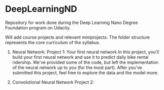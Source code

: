 # DeepLearningND
Repository for work done during the Deep Learning Nano Degree Foundation program on Udacity.

Will add course projects and relevant miniprojects. The folder structure represents the core curriculum of the syllabus. 

1. Neural Network: 
Project 1: Your first neural network
In this project, you'll build your first neural network and use it to predict daily bike rental ridership. We've provided some of the code, but left the implementation of the neural network up to you (for the most part). After you've submitted this project, feel free to explore the data and the model more.

2. Convolutional Neural Network
Project 2:   
